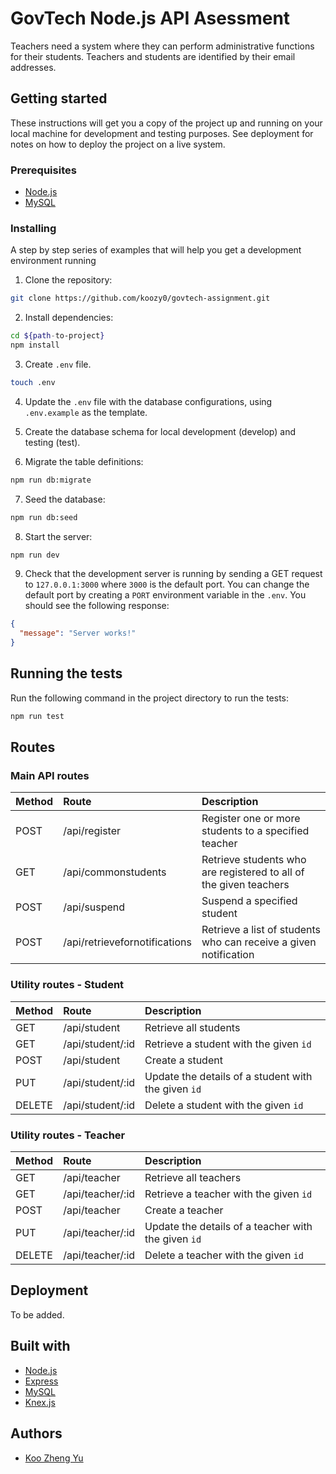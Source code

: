 # GovTech Node.js API Asessment

Teachers need a system where they can perform administrative functions for their students. Teachers and students are identified by their email addresses.

## Getting started

These instructions will get you a copy of the project up and running on your local machine for development and testing purposes. See deployment for notes on how to deploy the project on a live system.

### Prerequisites

- [Node.js](https://nodejs.org/en/download/)
- [MySQL](https://dev.mysql.com/downloads/mysql/)

### Installing

A step by step series of examples that will help you get a development environment running

1. Clone the repository:

```bash
git clone https://github.com/koozy0/govtech-assignment.git
```

2. Install dependencies:

```bash
cd ${path-to-project}
npm install
```

3. Create `.env` file.

```bash
touch .env
```

4. Update the `.env` file with the database configurations, using `.env.example` as the template.

5. Create the database schema for local development (develop) and testing (test).

6. Migrate the table definitions:

```bash
npm run db:migrate
```

7. Seed the database:

```bash
npm run db:seed
```

8. Start the server:

```bash
npm run dev
```

9. Check that the development server is running by sending a GET request to `127.0.0.1:3000` where `3000` is the default port. You can change the default port by creating a `PORT` environment variable in the `.env`. You should see the following response:

```json
{
  "message": "Server works!"
}
```

## Running the tests

Run the following command in the project directory to run the tests:

```bash
npm run test
```

## Routes

### Main API routes

| Method | Route                         | Description                                                       |
| :----- | :---------------------------- | :---------------------------------------------------------------- |
| POST   | /api/register                 | Register one or more students to a specified teacher              |
| GET    | /api/commonstudents           | Retrieve students who are registered to all of the given teachers |
| POST   | /api/suspend                  | Suspend a specified student                                       |
| POST   | /api/retrievefornotifications | Retrieve a list of students who can receive a given notification  |

### Utility routes - Student

| Method | Route            | Description                                         |
| :----- | :--------------- | :-------------------------------------------------- |
| GET    | /api/student     | Retrieve all students                               |
| GET    | /api/student/:id | Retrieve a student with the given `id`              |
| POST   | /api/student     | Create a student                                    |
| PUT    | /api/student/:id | Update the details of a student with the given `id` |
| DELETE | /api/student/:id | Delete a student with the given `id`                |

### Utility routes - Teacher

| Method | Route            | Description                                         |
| :----- | :--------------- | :-------------------------------------------------- |
| GET    | /api/teacher     | Retrieve all teachers                               |
| GET    | /api/teacher/:id | Retrieve a teacher with the given `id`              |
| POST   | /api/teacher     | Create a teacher                                    |
| PUT    | /api/teacher/:id | Update the details of a teacher with the given `id` |
| DELETE | /api/teacher/:id | Delete a teacher with the given `id`                |

## Deployment

To be added.

## Built with

- [Node.js](https://nodejs.org/en/download/)
- [Express](https://expressjs.com/)
- [MySQL](https://dev.mysql.com/downloads/mysql/)
- [Knex.js](http://knexjs.org/)

## Authors

- [Koo Zheng Yu](https://github.com/koozy0)
